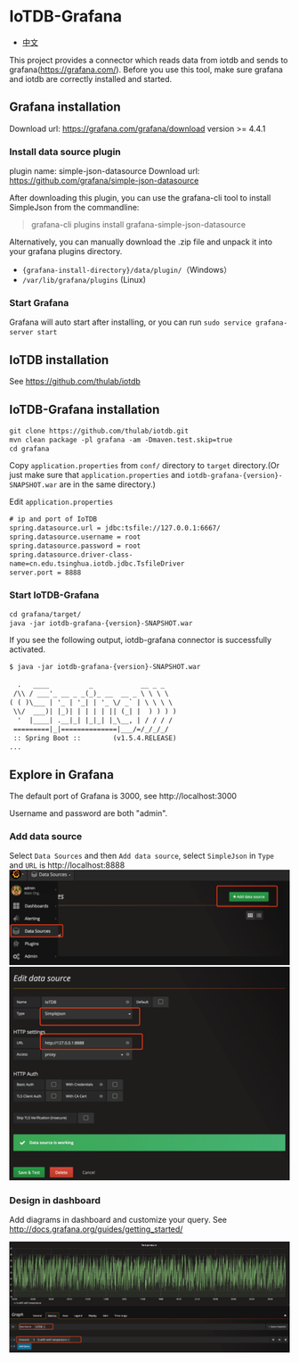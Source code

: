 # IoTDB-Grafana

* [中文](https://github.com/thulab/iotdb/blob/master/grafana/readme_zh.md)

This project provides a connector which reads data from iotdb and sends to grafana(https://grafana.com/). Before you use this tool, make sure grafana and iotdb are correctly installed and started.

## Grafana installation

Download url: https://grafana.com/grafana/download
version >= 4.4.1

### Install data source plugin
plugin name: simple-json-datasource
Download url: https://github.com/grafana/simple-json-datasource

After downloading this plugin, you can use the grafana-cli tool to install SimpleJson from the commandline:
> grafana-cli plugins install grafana-simple-json-datasource

Alternatively, you can manually download the .zip file and unpack it into your grafana plugins directory.

* `{grafana-install-directory}/data/plugin/`（Windows）
* `/var/lib/grafana/plugins` (Linux)

### Start Grafana
Grafana will auto start after installing, or you can run `sudo service grafana-server start`

## IoTDB installation

See https://github.com/thulab/iotdb

## IoTDB-Grafana installation

```shell
git clone https://github.com/thulab/iotdb.git
mvn clean package -pl grafana -am -Dmaven.test.skip=true
cd grafana
```

Copy `application.properties` from `conf/` directory to `target` directory.(Or just make sure that `application.properties` and `iotdb-grafana-{version}-SNAPSHOT.war` are in the same directory.)

Edit `application.properties`
```
# ip and port of IoTDB 
spring.datasource.url = jdbc:tsfile://127.0.0.1:6667/
spring.datasource.username = root
spring.datasource.password = root
spring.datasource.driver-class-name=cn.edu.tsinghua.iotdb.jdbc.TsfileDriver
server.port = 8888
```

### Start IoTDB-Grafana

```shell
cd grafana/target/
java -jar iotdb-grafana-{version}-SNAPSHOT.war
```

If you see the following output, iotdb-grafana connector is successfully activated.

```shell
$ java -jar iotdb-grafana-{version}-SNAPSHOT.war

  .   ____          _            __ _ _
 /\\ / ___'_ __ _ _(_)_ __  __ _ \ \ \ \
( ( )\___ | '_ | '_| | '_ \/ _` | \ \ \ \
 \\/  ___)| |_)| | | | | || (_| |  ) ) ) )
  '  |____| .__|_| |_|_| |_\__, | / / / /
 =========|_|==============|___/=/_/_/_/
 :: Spring Boot ::        (v1.5.4.RELEASE)
...
```

## Explore in Grafana

The default port of Grafana is 3000, see http://localhost:3000

Username and password are both "admin".

### Add data source

Select `Data Sources` and  then `Add data source`, select `SimpleJson` in `Type` and `URL` is http://localhost:8888
![](./img/add_data_source.png)
![](./img/edit_data_source.png)

### Design in dashboard

Add diagrams in dashboard and customize your query. See http://docs.grafana.org/guides/getting_started/

![](./img/add_graph.png)


